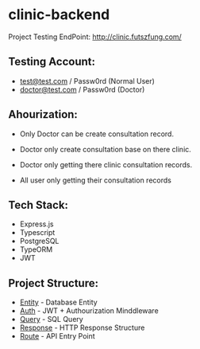 # clinic-backend

Project Testing EndPoint: http://clinic.futszfung.com/

## Testing Account:
- test@test.com / Passw0rd (Normal User)
- doctor@test.com / Passw0rd (Doctor)

## Ahourization:
- Only Doctor can be create consultation record.
- Doctor only create consultation base on there clinic.
- Doctor only getting there clinic consultation records.

- All user only getting their consultation records

## Tech Stack:

- Express.js
- Typescript
- PostgreSQL
- TypeORM
- JWT

## Project Structure:

- [Entity](/tree/main/src/entity) - Database Entity
- [Auth](/tree/main/src/Auth) - JWT + Authourization Minddleware
- [Query](/tree/main/src/query) - SQL Query
- [Response](/tree/main/src/Response) - HTTP Response Structure
- [Route](/tree/main/src/route) - API Entry Point